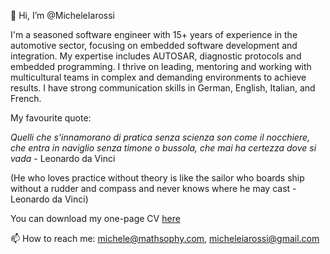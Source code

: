 👋 Hi, I’m @MicheleIarossi

I'm a seasoned software engineer with 15+ years of experience in the automotive sector, focusing on embedded software development and integration. My expertise includes AUTOSAR, diagnostic protocols and embedded programming. I thrive on leading, mentoring and working with multicultural teams in complex and demanding environments to achieve results. I have strong communication skills in German, English, Italian, and French.

My favourite quote:

*Quelli che s'innamorano di pratica senza scienza son come il nocchiere, che entra in naviglio senza timone o bussola, che mai ha certezza dove si vada* - Leonardo da Vinci

(He who loves practice without theory is like the sailor who boards ship without a rudder and compass and never knows where he may cast - Leonardo da Vinci)

You can download my one-page CV [here](https://github.com/MicheleIarossi/CV/blob/main/cv.pdf)

📫 How to reach me: michele@mathsophy.com, micheleiarossi@gmail.com

<!---
MicheleIarossi/MicheleIarossi is a ✨ special ✨ repository because its `README.md` (this file) appears on your GitHub profile.
You can click the Preview link to take a look at your changes.
--->
